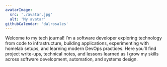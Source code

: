 ```yaml
---
avatarImage:
  src: './avatar.jpg'
  alt: 'My avatar'
githubCalendar: 'dalrosales'
---
```


Welcome to my tech journal! I’m a software developer exploring technology from code to infrastructure, building applications, experimenting with homelab setups, and learning modern DevOps practices. Here you’ll find project write-ups, technical notes, and lessons learned as I grow my skills across software development, automation, and systems design.